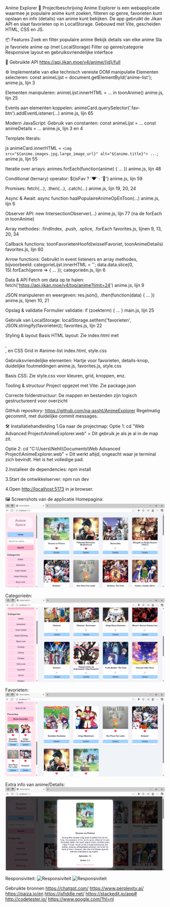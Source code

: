 Anime Explorer
📖 Projectbeschrijving
Anime Explorer is een webapplicatie waarmee je populaire anime kunt zoeken, filteren op genre, favorieten kunt opslaan en info (details) van anime kunt bekijken. De app gebruikt de Jikan API en slaat favorieten op in LocalStorage.
Gebouwd met Vite, gescheiden HTML, CSS en JS.


📦 Features
Zoek en filter populaire anime
Bekijk details van elke anime
Sla je favoriete anime op (met LocalStorage)
Filter op genre/categorie
Responsive layout en gebruiksvriendelijke interface



🔗 Gebruikte API
https://api.jikan.moe/v4/anime/{id}/full




⚙️ Implementatie van elke technisch vereiste
DOM manipulatie
Elementen selecteren:
const animeLijst = document.getElementById('anime-list');
anime.js, lijn 3

Elementen manipuleren:
animeLijst.innerHTML = ... in toonAnime()
anime.js, lijn 25

Events aan elementen koppelen:
animeCard.querySelector('.fav-btn').addEventListener(...)
anime.js, lijn 65

Modern JavaScript:
Gebruik van constanten:
const animeLijst = ...
const animeDetails = ...
anime.js, lijn 3 en 4

Template literals:

js
animeCard.innerHTML = `
  <img src="${anime.images.jpg.large_image_url}" alt="${anime.title}">
  ...
`;
anime.js, lijn 55

Iteratie over arrays:
animes.forEach(function(anime) { ... })
anime.js, lijn 48

Conditional (ternary) operator:
${isFav ? '❤️' : '🤍'}
anime.js, lijn 59

Promises:
fetch(...), .then(...), .catch(...)
anime.js, lijn 19, 20, 24

Async & Await:
async function haalPopulaireAnimeOpEnToon(...)
anime.js, lijn 6

Observer API:
new IntersectionObserver(...)
anime.js, lijn 77 (na de forEach in toonAnime)

Array methodes:
.findIndex, .push, .splice, .forEach
favorites.js, lijnen 9, 13, 20, 34

Callback functions:
toonFavorietenHoofd(wisselFavoriet, toonAnimeDetails)
favorites.js, lijn 60

Arrow functions:
Gebruikt in event listeners en array methodes, bijvoorbeeld:
categorieLijst.innerHTML = ''; data.data.slice(0, 15).forEach(genre => { ... });
categorieën.js, lijn 6



Data & API
Fetch om data op te halen:
fetch('https://api.jikan.moe/v4/top/anime?limit=24')
anime.js, lijn 9

JSON manipuleren en weergeven:
res.json(), .then(function(data) { ... })
anime.js, lijnen 10, 21

Opslag & validatie
Formulier validatie:
if (zoekterm) { ... }
main.js, lijn 25

Gebruik van LocalStorage:
localStorage.setItem('favorieten', JSON.stringify(favorieten));
favorites.js, lijn 22



Styling & layout
Basis HTML layout:
Zie index.html met <aside>, <main>, en CSS Grid in #anime-list
index.html, style.css

Gebruiksvriendelijke elementen:
Hartje voor favorieten, details-knop, duidelijke foutmeldingen
anime.js, favorites.js, style.css

Basis CSS:
Zie style.css voor kleuren, grid, knoppen, enz.



Tooling & structuur
Project opgezet met Vite:
Zie package.json

Correcte folderstructuur:
De mappen en bestanden zijn logisch gestructureerd voor overzicht

GitHub repository:
https://github.com/na-assht/AnimeExplorer
Regelmatig gecommit, met duidelijke commit messages.



🛠️ Installatiehandleiding
1.Ga naar de projectmap:
Optie 1:
 cd "Web Advanced Project\AnimeExplorer.web" 
 = Dit gebruik je als je al in de map zit.
 
Optie 2:
cd "C:\Users\Nehli\Documents\Web Advanced Project\AnimeExplorer.web" 
= Dit werkt altijd, ongeacht waar je terminal zich bevindt. Het is het volledige pad.

2.Installeer de dependencies:
npm install

3.Start de ontwikkelserver:
npm run dev

4.Open [http://localhost:5173](http://localhost:5173) in je browser.




🖼️ Screenshots van de applicatie
Homepagina:
![Homepagina](./Homepagina.png)

Categorieën:
![Categorieën](./Categories.png)

Favorieten:
![Favorieten](./ShowFavorites.png)

Extra info van anime/Details:
![Details](./ExtraInfoVanAnime(Details).png)

Responsiviteit:
![Responsiviteit](./Responsiviteit1.png)
![Responsiviteit](./Responsiviteit2.png)



Gebruikte bronnen
https://chatgpt.com/
https://www.perplexity.ai/
https://paiza.io/en
https://jsfiddle.net/
https://stackedit.io/app#
http://codetester.io/
https://www.google.com/?hl=nl